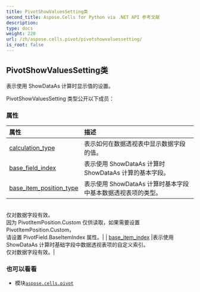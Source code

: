 ```yaml
---
title: PivotShowValuesSetting类
second_title: Aspose.Cells for Python via .NET API 参考文献
description:
type: docs
weight: 220
url: /zh/aspose.cells.pivot/pivotshowvaluessetting/
is_root: false
---
```

## PivotShowValuesSetting类
表示使用 ShowDataAs 计算时显示值的设置。



PivotShowValuesSetting 类型公开以下成员：

### 属性
|属性|描述|
| :- | :- |
| [calculation_type](/cells/python-net/zh/aspose.cells.pivot/pivotshowvaluessetting/calculation_type) |表示如何在数据透视表中显示数据字段的值。|
| [base_field_index](/cells/python-net/zh/aspose.cells.pivot/pivotshowvaluessetting/base_field_index) |表示使用 ShowDataAs 计算时 ShowDataAs 计算的基本字段。|
| [base_item_position_type](/cells/python-net/zh/aspose.cells.pivot/pivotshowvaluessetting/base_item_position_type) |表示使用 ShowDataAs 计算时基本字段中基本数据透视表项的类型。<br/>仅对数据字段有效。<br/>因为 PivotItemPosition.Custom 仅供读取，如果需要设置 PivotItemPosition.Custom，<br/>请设置 PivotField.BaseItemIndex 属性。|
| [base_item_index](/cells/python-net/zh/aspose.cells.pivot/pivotshowvaluessetting/base_item_index) |表示使用 ShowDataAs 计算时基础字段中数据透视表项的自定义索引。<br/>仅对数据字段有效。|



### 也可以看看
* 模块[`aspose.cells.pivot`](..)
